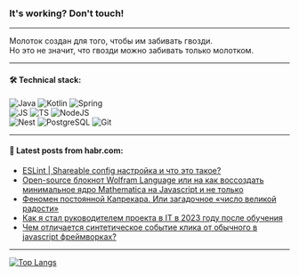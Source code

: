 ### It's working? Don't touch!

---
Молоток создан для того, чтобы им забивать гвозди. <br>
Но это не значит, что гвозди можно забивать только молотком.

---

#### 🛠️ Technical stack:

![Java](https://img.shields.io/badge/Java-informational?logo=Oracle&style=flat&logoColor=white&color=FF4500)
![Kotlin](https://img.shields.io/badge/Kotlin-informational?logo=Kotlin&style=flat&logoColor=white&color=774D97)
![Spring](https://img.shields.io/badge/SpringBoot-informational?logo=SpringBoot&style=flat&logoColor=white&color=6DB33F) <br>
![JS](https://img.shields.io/badge/JS-informational?logo=javaScript&style=flat&logoColor=black&color=F7Df1E)
![TS](https://img.shields.io/badge/TypeScript-informational?logo=typeScript&style=flat&logoColor=black&color=0667A8)
![NodeJS](https://img.shields.io/badge/NodeJS-informational?logo=node.js&style=flat&logoColor=white&color=70A760) <br>
![Nest](https://img.shields.io/badge/NestJS-informational?logo=NestJS&style=flat&logoColor=white&color=E0234E)
![PostgreSQL](https://img.shields.io/badge/PostgreSQL-informational?logo=PostgreSQL&style=flat&logoColor=white&color=DAA520)
![Git](https://img.shields.io/badge/Git-informational?logo=git&style=flat&logoColor=white&color=778899)

___

#### 💬 Latest posts from habr.com:

<!-- BLOG-POST-LIST:START -->
- [ESLint | Shareable config настройка и что это такое?](https://habr.com/ru/articles/767496/?utm_source=habrahabr&utm_medium=rss&utm_campaign=767496)
- [Open-source блокнот Wolfram Language или на как воссоздать минимальное ядро Mathematica на Javascript и не только](https://habr.com/ru/articles/767490/?utm_source=habrahabr&utm_medium=rss&utm_campaign=767490)
- [Феномен постоянной Капрекара. Или загадочное «число великой радости»](https://habr.com/ru/articles/767488/?utm_source=habrahabr&utm_medium=rss&utm_campaign=767488)
- [Как я стал руководителем проекта в IT в 2023 году после обучения](https://habr.com/ru/articles/767468/?utm_source=habrahabr&utm_medium=rss&utm_campaign=767468)
- [Чем отличается синтетическое событие клика от обычного в javascript фреймворках?](https://habr.com/ru/articles/767466/?utm_source=habrahabr&utm_medium=rss&utm_campaign=767466)
<!-- BLOG-POST-LIST:END -->

---
[![Top Langs](https://github-readme-stats-git-master-advtsetting-gmailcom.vercel.app/api/top-langs/?username=zloylis&langs_count=10&hide_title=false&title_color=e6edf3&size_weight=0.5&count_weight=0.5&layout=compact&hide_border=true&theme=dracula)](https://github.com/zloylis)

<!-- ![GitHub stats](https://github-readme-stats-git-master-advtsetting-gmailcom.vercel.app/api?username=zloylis&show_icons=true&hide_border=true&theme=dracula&hide_title=true&include_all_commits=true&count_private=true&hide=contribs&hide_rank=true) -->

